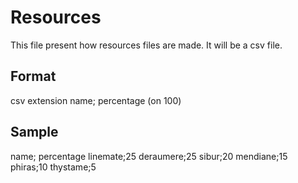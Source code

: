 # Resources

This file present how resources files are made.
It will be a csv file.

## Format

csv extension
name; percentage (on 100)

## Sample

name; percentage
linemate;25
deraumere;25
sibur;20
mendiane;15
phiras;10
thystame;5
